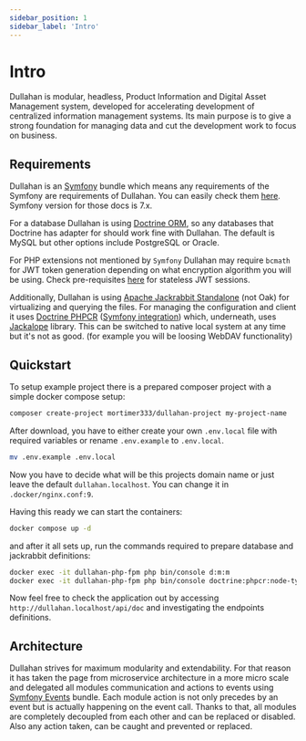 ```yaml
---
sidebar_position: 1
sidebar_label: 'Intro'
---
```


# Intro

Dullahan is modular, headless, Product Information and Digital Asset Management system, developed for accelerating
development of centralized information management systems. Its main purpose is to give a strong foundation for managing
data and cut the development work to focus on business.

## Requirements

Dullahan is an [Symfony](https://symfony.com/) bundle which means any requirements of the Symfony are requirements of
Dullahan. You can easily check them [here](https://symfony.com/doc/7.0/setup.html#technical-requirements). Symfony
version for those docs is 7.x.

For a database Dullahan is using [Doctrine ORM](https://symfony.com/doc/7.0/doctrine.html), so any databases that
Doctrine has adapter for should work fine with Dullahan. The default is MySQL but other options include PostgreSQL or
Oracle.

For PHP extensions not mentioned by `Symfony` Dullahan may require `bcmath` for JWT token generation depending on what
encryption algorithm you will be using. Check pre-requisites
[here](https://web-token.spomky-labs.com/introduction/pre-requisite) for stateless JWT sessions.

Additionally, Dullahan is using [Apache Jackrabbit Standalone](https://jackrabbit.apache.org/jcr/standalone-server.html)
(not Oak) for virtualizing and querying the files. For managing the configuration and client it uses
[Doctrine PHPCR](https://www.doctrine-project.org/projects/phpcr-odm.html)
([Symfony integration](https://github.com/doctrine/DoctrinePHPCRBundle)) which, underneath, uses
[Jackalope](https://jackalope.github.io/) library. This can be switched to native local system at any time but it's not
as good. (for example you will be loosing WebDAV functionality)

## Quickstart

To setup example project there is a prepared composer project with a simple docker compose setup:

```bash
composer create-project mortimer333/dullahan-project my-project-name
```

After download, you have to either create your own `.env.local` file with required variables or rename `.env.example`
to `.env.local`.

```bash
mv .env.example .env.local
```

Now you have to decide what will be this projects domain name or just leave the default `dullahan.localhost`.
You can change it in `.docker/nginx.conf:9`.

Having this ready we can start the containers:

```bash
docker compose up -d
```

and after it all sets up, run the commands required to prepare database and jackrabbit definitions:

```bash
docker exec -it dullahan-php-fpm php bin/console d:m:m
docker exec -it dullahan-php-fpm php bin/console doctrine:phpcr:node-type:register ./vendor/mortimer333/dullahan/definitions/jackrabbit/ --allow-update
```

Now feel free to check the application out by accessing `http://dullahan.localhost/api/doc` and investigating the
endpoints definitions.

## Architecture

Dullahan strives for maximum modularity and extendability. For that reason it has taken the page from microservice
architecture in a more micro scale and delegated all modules communication and actions to events using
[Symfony Events](https://symfony.com/doc/7.0/event_dispatcher.html) bundle. Each module action is not only precedes by
an event but is actually happening on the event call. Thanks to that, all modules are completely
decoupled from each other and can be replaced or disabled. Also any action taken, can be caught and prevented or
replaced.